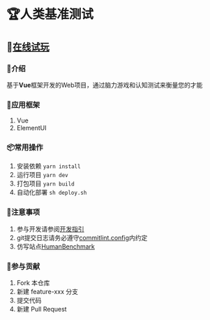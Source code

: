 # 🏆人类基准测试

## 🍻[在线试玩](http://aring1998.gitee.io/human-benchmark-online)

### 📖介绍
基于**Vue**框架开发的Web项目，通过脑力游戏和认知测试来衡量您的才能

### 🔨应用框架
1. Vue
2. ElementUI

### 📦常用操作
1. 安装依赖 `yarn install`
2. 运行项目 `yarn dev`
3. 打包项目 `yarn build`
4. 自动化部署 `sh deploy.sh`

### 🧨注意事项
1. 参与开发请参阅[开发指引](/dev-guide/README.md)
2. git提交日志请务必遵守[commitlint.config](/commitlint.config.js)内约定
3. 仿写站点[HumanBenchmark](https://humanbenchmark.com/)

### 🤺参与贡献
1. Fork 本仓库
2. 新建 feature-xxx 分支
3. 提交代码
4. 新建 Pull Request
